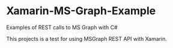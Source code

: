 # Xamarin-MS-Graph-Example
Examples of REST calls to MS Graph with C#

This projects is a test for using MSGraph REST API with Xamarin.
